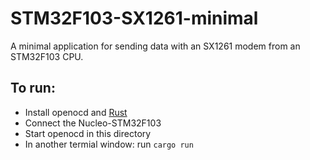 # STM32F103-SX1261-minimal

A minimal application for sending data with an SX1261 modem from an STM32F103 CPU.

## To run:

- Install openocd and [Rust](https://rustup.rs/)
- Connect the Nucleo-STM32F103
- Start openocd in this directory
- In another termial window: run `cargo run` 
